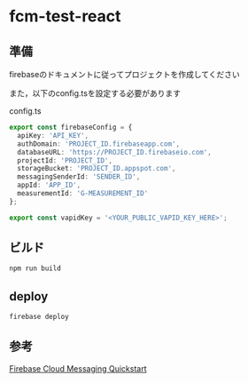 # fcm-test-react

## 準備

firebaseのドキュメントに従ってプロジェクトを作成してください

また，以下のconfig.tsを設定する必要があります

config.ts

```ts
export const firebaseConfig = {
  apiKey: 'API_KEY',
  authDomain: 'PROJECT_ID.firebaseapp.com',
  databaseURL: 'https://PROJECT_ID.firebaseio.com',
  projectId: 'PROJECT_ID',
  storageBucket: 'PROJECT_ID.appspot.com',
  messagingSenderId: 'SENDER_ID',
  appId: 'APP_ID',
  measurementId: 'G-MEASUREMENT_ID'
};

export const vapidKey = '<YOUR_PUBLIC_VAPID_KEY_HERE>';
```

## ビルド

```zsh
npm run build
```

## deploy

```zsh
firebase deploy
```

## 参考

[Firebase Cloud Messaging Quickstart](https://github.com/firebase/quickstart-js/tree/master/messaging)
